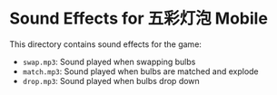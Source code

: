 # Sound Effects for 五彩灯泡 Mobile

This directory contains sound effects for the game:

- `swap.mp3`: Sound played when swapping bulbs
- `match.mp3`: Sound played when bulbs are matched and explode
- `drop.mp3`: Sound played when bulbs drop down
